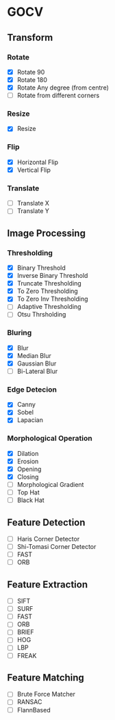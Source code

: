 # GOCV

## Transform

### Rotate

- [x] Rotate 90
- [x] Rotate 180
- [x] Rotate Any degree (from centre)
- [ ] Rotate from different corners

### Resize 
- [x] Resize

### Flip
- [x] Horizontal Flip
- [x] Vertical Flip

### Translate
- [ ] Translate X
- [ ] Translate Y
## Image Processing

### Thresholding
- [x] Binary Threshold
- [x] Inverse Binary Threshold
- [x] Truncate Thresholding
- [x] To Zero Thresholding
- [x] To Zero Inv Thresholding
- [ ] Adaptive Thresholding
- [ ] Otsu Thrsholding

### Bluring
- [x] Blur
- [x] Median Blur
- [x] Gaussian Blur
- [ ] Bi-Lateral Blur

### Edge Detecion
- [x] Canny
- [x] Sobel
- [x] Lapacian

### Morphological Operation
- [x] Dilation
- [x] Erosion
- [x] Opening
- [x] Closing
- [ ] Morphological Gradient
- [ ] Top Hat
- [ ] Black Hat

## Feature Detection
- [ ] Haris Corner Detector
- [ ] Shi-Tomasi Corner Detector
- [ ] FAST
- [ ] ORB

## Feature Extraction
- [ ] SIFT
- [ ] SURF
- [ ] FAST
- [ ] ORB
- [ ] BRIEF
- [ ] HOG 
- [ ] LBP
- [ ] FREAK

## Feature Matching
- [ ] Brute Force Matcher
- [ ] RANSAC
- [ ] FlannBased 
